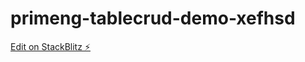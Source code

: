 # primeng-tablecrud-demo-xefhsd

[Edit on StackBlitz ⚡️](https://stackblitz.com/edit/primeng-tablecrud-demo-xefhsd)
